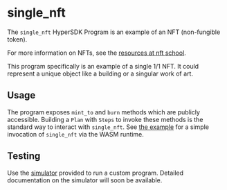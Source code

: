 # single_nft

The `single_nft` HyperSDK Program is an example of an NFT (non-fungible token).

For more information on NFTs, see the [resources at nft school](https://nftschool.dev/concepts/non-fungible-tokens/#a-bit-of-history). 

This program specifically is an example of a single 1/1 NFT. It could represent a unique object like a building or a singular work of art. 

## Usage

The program exposes `mint_to` and `burn` methods which are publicly accessible. Building a `Plan` with `Steps` to invoke these methods is the standard way to interact with `single_nft`. See [the example](./src/example.rs) for a simple invocation of `single_nft` via the WASM runtime. 

## Testing

Use the [simulator](../../wasmlanche_sdk/src/simulator.rs) provided to run a custom program. Detailed documentation on the simulator will soon be available. 
